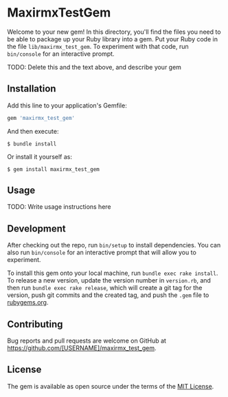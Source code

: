 # MaxirmxTestGem

Welcome to your new gem! In this directory, you'll find the files you need to be able to package up your Ruby library into a gem. Put your Ruby code in the file `lib/maxirmx_test_gem`. To experiment with that code, run `bin/console` for an interactive prompt.

TODO: Delete this and the text above, and describe your gem

## Installation

Add this line to your application's Gemfile:

```ruby
gem 'maxirmx_test_gem'
```

And then execute:

    $ bundle install

Or install it yourself as:

    $ gem install maxirmx_test_gem

## Usage

TODO: Write usage instructions here

## Development

After checking out the repo, run `bin/setup` to install dependencies. You can also run `bin/console` for an interactive prompt that will allow you to experiment.

To install this gem onto your local machine, run `bundle exec rake install`. To release a new version, update the version number in `version.rb`, and then run `bundle exec rake release`, which will create a git tag for the version, push git commits and the created tag, and push the `.gem` file to [rubygems.org](https://rubygems.org).

## Contributing

Bug reports and pull requests are welcome on GitHub at https://github.com/[USERNAME]/maxirmx_test_gem.

## License

The gem is available as open source under the terms of the [MIT License](https://opensource.org/licenses/MIT).
